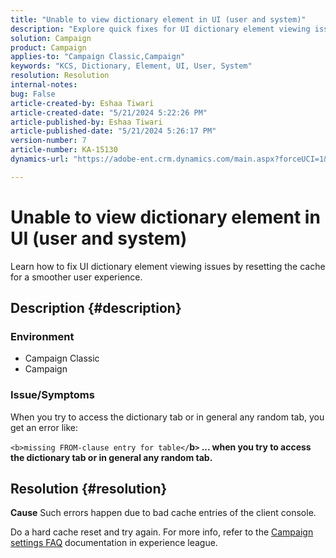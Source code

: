 ```yaml
---
title: "Unable to view dictionary element in UI (user and system)"
description: "Explore quick fixes for UI dictionary element viewing issues."
solution: Campaign
product: Campaign
applies-to: "Campaign Classic,Campaign"
keywords: "KCS, Dictionary, Element, UI, User, System"
resolution: Resolution
internal-notes: 
bug: False
article-created-by: Eshaa Tiwari
article-created-date: "5/21/2024 5:22:26 PM"
article-published-by: Eshaa Tiwari
article-published-date: "5/21/2024 5:26:17 PM"
version-number: 7
article-number: KA-15130
dynamics-url: "https://adobe-ent.crm.dynamics.com/main.aspx?forceUCI=1&pagetype=entityrecord&etn=knowledgearticle&id=94aeecad-9617-ef11-9f8a-6045bd006793"

---
```

# Unable to view dictionary element in UI (user and system)


Learn how to fix UI dictionary element viewing issues by resetting the cache for a smoother user experience.

## Description {#description}


### <b>Environment</b>

- Campaign Classic
- Campaign


### <b>Issue/Symptoms</b>

When you try to access the dictionary tab or in general any random tab, you get an error like:

`<b>missing FROM-clause entry for table</`<b>b`>` ... when you try to access the dictionary tab or in general any random tab.</b>


## Resolution {#resolution}





<b>Cause</b>
Such errors happen due to bad cache entries of the client console.



Do a hard cache reset and try again. For more info, refer to the [Campaign settings FAQ](https://experienceleague.adobe.com/docs/campaign-classic/using/getting-started/starting-with-adobe-campaign/faq/faq-campaign-config.html?lang=en) documentation in experience league.


<br> 